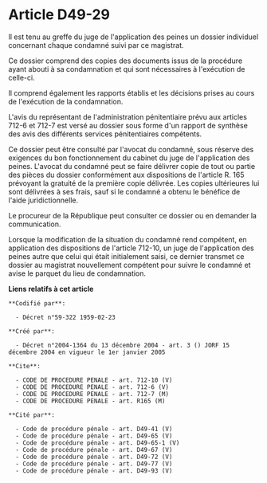 # Article D49-29

Il est tenu au greffe du juge de l'application des peines un dossier individuel concernant chaque condamné suivi par ce
magistrat.

Ce dossier comprend des copies des documents issus de la procédure ayant abouti à sa condamnation et qui sont nécessaires à
l'exécution de celle-ci.

Il comprend également les rapports établis et les décisions prises au cours de l'exécution de la condamnation.

L'avis du représentant de l'administration pénitentiaire prévu aux articles 712-6 et 712-7 est versé au dossier sous forme
d'un rapport de synthèse des avis des différents services pénitentiaires compétents.

Ce dossier peut être consulté par l'avocat du condamné, sous réserve des exigences du bon fonctionnement du cabinet du juge
de l'application des peines. L'avocat du condamné peut se faire délivrer copie de tout ou partie des pièces du dossier
conformément aux dispositions de l'article R. 165 prévoyant la gratuité de la première copie délivrée. Les copies ultérieures
lui sont délivrées à ses frais, sauf si le condamné a obtenu le bénéfice de l'aide juridictionnelle.

Le procureur de la République peut consulter ce dossier ou en demander la communication.

Lorsque la modification de la situation du condamné rend compétent, en application des dispositions de l'article 712-10, un
juge de l'application des peines autre que celui qui était initialement saisi, ce dernier transmet ce dossier au magistrat
nouvellement compétent pour suivre le condamné et avise le parquet du lieu de condamnation.

**Liens relatifs à cet article**

	**Codifié par**:

	  - Décret n°59-322 1959-02-23

	**Créé par**:

	  - Décret n°2004-1364 du 13 décembre 2004 - art. 3 () JORF 15 décembre 2004 en vigueur le 1er janvier 2005

	**Cite**:

	  - CODE DE PROCEDURE PENALE - art. 712-10 (V)
	  - CODE DE PROCEDURE PENALE - art. 712-6 (V)
	  - CODE DE PROCEDURE PENALE - art. 712-7 (M)
	  - CODE DE PROCEDURE PENALE - art. R165 (M)

	**Cité par**:

	  - Code de procédure pénale - art. D49-41 (V)
	  - Code de procédure pénale - art. D49-65 (V)
	  - Code de procédure pénale - art. D49-65-1 (V)
	  - Code de procédure pénale - art. D49-67 (V)
	  - Code de procédure pénale - art. D49-72 (V)
	  - Code de procédure pénale - art. D49-77 (V)
	  - Code de procédure pénale - art. D49-93 (V)
